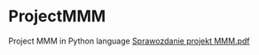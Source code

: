 # ProjectMMM
Project MMM in Python language 
[Sprawozdanie projekt MMM.pdf](https://github.com/RadoslawDebinski/ProjectMMM/files/9528607/Sprawozdanie.projekt.MMM.pdf)

